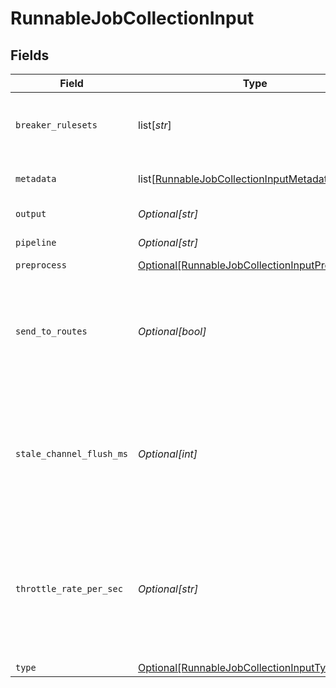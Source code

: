 # RunnableJobCollectionInput


## Fields

| Field                                                                                                                                                                                              | Type                                                                                                                                                                                               | Required                                                                                                                                                                                           | Description                                                                                                                                                                                        |
| -------------------------------------------------------------------------------------------------------------------------------------------------------------------------------------------------- | -------------------------------------------------------------------------------------------------------------------------------------------------------------------------------------------------- | -------------------------------------------------------------------------------------------------------------------------------------------------------------------------------------------------- | -------------------------------------------------------------------------------------------------------------------------------------------------------------------------------------------------- |
| `breaker_rulesets`                                                                                                                                                                                 | list[*str*]                                                                                                                                                                                        | :heavy_minus_sign:                                                                                                                                                                                 | A list of event breaking rulesets that will be applied, in order, to the input data stream.                                                                                                        |
| `metadata`                                                                                                                                                                                         | list[[RunnableJobCollectionInputMetadata](../../models/shared/runnablejobcollectioninputmetadata.md)]                                                                                              | :heavy_minus_sign:                                                                                                                                                                                 | Fields to add to events from this input.                                                                                                                                                           |
| `output`                                                                                                                                                                                           | *Optional[str]*                                                                                                                                                                                    | :heavy_minus_sign:                                                                                                                                                                                 | Destination to send results to.                                                                                                                                                                    |
| `pipeline`                                                                                                                                                                                         | *Optional[str]*                                                                                                                                                                                    | :heavy_minus_sign:                                                                                                                                                                                 | Pipeline to process results.                                                                                                                                                                       |
| `preprocess`                                                                                                                                                                                       | [Optional[RunnableJobCollectionInputPreprocess]](../../models/shared/runnablejobcollectioninputpreprocess.md)                                                                                      | :heavy_minus_sign:                                                                                                                                                                                 | N/A                                                                                                                                                                                                |
| `send_to_routes`                                                                                                                                                                                   | *Optional[bool]*                                                                                                                                                                                   | :heavy_minus_sign:                                                                                                                                                                                 | If set to Yes, events will be sent to normal routing and event processing. Set to No if you want to select a specific Pipeline/Destination combination.                                            |
| `stale_channel_flush_ms`                                                                                                                                                                           | *Optional[int]*                                                                                                                                                                                    | :heavy_minus_sign:                                                                                                                                                                                 | The amount of time (in milliseconds) the Event Breaker will wait for new data to be sent to a specific channel, before flushing the data stream out, as-is, to the Pipelines.                      |
| `throttle_rate_per_sec`                                                                                                                                                                            | *Optional[str]*                                                                                                                                                                                    | :heavy_minus_sign:                                                                                                                                                                                 | Rate (in bytes per second) to throttle while writing to an output. Also takes values with multiple-byte units, such as KB, MB, GB, etc. (E.g., 42 MB.) Default value of 0 specifies no throttling. |
| `type`                                                                                                                                                                                             | [Optional[RunnableJobCollectionInputType]](../../models/shared/runnablejobcollectioninputtype.md)                                                                                                  | :heavy_minus_sign:                                                                                                                                                                                 | N/A                                                                                                                                                                                                |